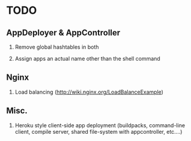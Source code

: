 # TODO

## AppDeployer & AppController

1. Remove global hashtables in both

2. Assign apps an actual name other than the shell command

## Nginx

1. Load balancing (http://wiki.nginx.org/LoadBalanceExample)

## Misc.

1. Heroku style client-side app deployment (buildpacks, command-line client, compile server, shared file-system with appcontroller, etc....)

